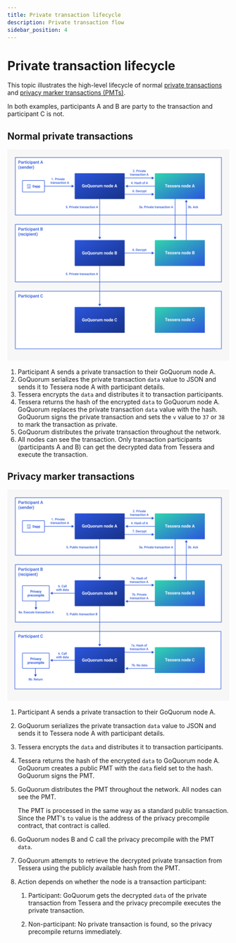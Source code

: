 ```yaml
---
title: Private transaction lifecycle
description: Private transaction flow
sidebar_position: 4
---
```


# Private transaction lifecycle

This topic illustrates the high-level lifecycle of normal [private transactions](private-and-public.md#private-transactions) and [privacy marker transactions (PMTs)](privacy-marker-transactions.md).

In both examples, participants A and B are party to the transaction and participant C is not.

## Normal private transactions

![Private transaction flow](../../images/PrivateTxnFlow.png)

1. Participant A sends a private transaction to their GoQuorum node A.
2. GoQuorum serializes the private transaction `data` value to JSON and sends it to Tessera node A with participant details.
3. Tessera encrypts the `data` and distributes it to transaction participants.
4. Tessera returns the hash of the encrypted `data` to GoQuorum node A. GoQuorum replaces the private transaction `data` value with the hash. GoQuorum signs the private transaction and sets the `v` value to `37` or `38` to mark the transaction as private.
5. GoQuorum distributes the private transaction throughout the network.
6. All nodes can see the transaction. Only transaction participants (participants A and B) can get the decrypted data from Tessera and execute the transaction.

## Privacy marker transactions

![Privacy marker transaction flow](../../images/PMTFlow.png)

1. Participant A sends a private transaction to their GoQuorum node A.
2. GoQuorum serializes the private transaction `data` value to JSON and sends it to Tessera node A with participant details.
3. Tessera encrypts the `data` and distributes it to transaction participants.
4. Tessera returns the hash of the encrypted `data` to GoQuorum node A. GoQuorum creates a public PMT with the `data` field set to the hash. GoQuorum signs the PMT.
5. GoQuorum distributes the PMT throughout the network. All nodes can see the PMT.

   The PMT is processed in the same way as a standard public transaction. Since the PMT's `to` value is the address of the privacy precompile contract, that contract is called.

6. GoQuorum nodes B and C call the privacy precompile with the PMT `data`.
7. GoQuorum attempts to retrieve the decrypted private transaction from Tessera using the publicly available hash from the PMT.
8. Action depends on whether the node is a transaction participant:

   1. Participant: GoQuorum gets the decrypted `data` of the private transaction from Tessera and the privacy precompile executes the private transaction.

   2. Non-participant: No private transaction is found, so the privacy precompile returns immediately.
